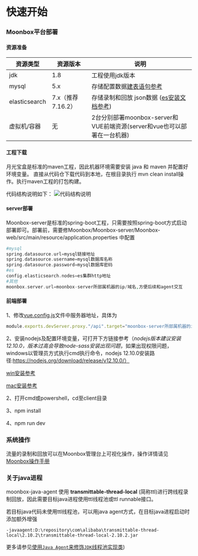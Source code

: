 # **快速开始**

### Moonbox平台部署

#### 资源准备

| 资源类型          | 资源版本          | 说明                                                                        |
|---------------|---------------|---------------------------------------------------------------------------|
| jdk           | 1.8           | 工程使用jdk版本                                                                 |
| mysql         | 5.x           | 存储配置数据[建表语句参考](../db/mysql)                                                |
| elasticsearch | 7.x（推荐7.16.2） | 存储录制和回放 json数据 ([es安装文档参考](https://developer.aliyun.com/article/1054281)) |
| 虚拟机/容器        | 无             | 2台分别部署moonbox-server和VUE前端资源(server和vue也可以部署在一台机器)                        |

#### 工程下载
月光宝盒是标准的maven工程，因此机器环境需要安装 java 和 maven 并配置好环境变量。
直接从代码仓下载代码到本地，在根目录执行 mvn clean install操作。执行maven工程的打包构建。

代码结构说明如下：
![代码结构说明](./images/guide/1671096113564.png)

#### server部署

Moonbox-server是标准的spring-boot工程，只需要按照spring-boot方式启动部署即可。部署前，需要修Moonbox/Moonbox-server/Moonbox-web/src/main/resource/application.properties 中配置

```php
#mysql
spring.datasource.url=mysql链接地址
spring.datasource.username=mysql数据库名称
spring.datasource.password=mysql数据库密码
#es
config.elasticsearch.nodes=es集群http地址
#其他
moonbox.server.url=moonbox-server所部属机器的ip/域名,方便后续和agent交互
```

#### 前端部署

1、修改[vue.config.js](../client/vue.config.js)文件中服务器地址，具体为
```js
module.exports.devServer.proxy."/api".target="moonbox-server所部属机器的ip/域名"
```
2、安装nodejs及配置环境变量，可打开下方链接参考（*nodejs版本建议安装12.10.0，版本过高会导致node-sass安装出现问题*，如果出现权限问题，windows以管理员方式执行cmd执行命令，nodejs 12.10.0安装路径:https://nodejs.org/download/release/v12.10.0/）

[win安装参考](https://zhuanlan.zhihu.com/p/86241466?utm_source=wechat_session)

[mac安装参考](https://blog.csdn.net/m0_67402588/article/details/126075205)

2、打开cmd或powershell，cd至client目录

3、npm install

4、npm run dev

### 系统操作

流量的录制和回放可以在Moonbox管理台上可视化操作，操作详情请见
[Moonbox操作手册](./user-guide.md)

### 关于java进程

moonbox-java-agent 使用 **transmittable-thread-local** (简称ttl)进行跨线程录制回放，因此需要目标java进程使用ttl线程池或ttl runnable接口。

若目标java代码未使用ttl线程池，可以用java agent方式，在目标java进程启动时添加额外增强

```
-javaagent:D:\repository\com\alibaba\transmittable-thread-local\2.10.2\transmittable-thread-local-2.10.2.jar
```

更多请参见[使用`Java Agent`来修饰`JDK`线程池实现类](https://github.com/alibaba/transmittable-thread-local/blob/master/README.md#23-%E4%BD%BF%E7%94%A8java-agent%E6%9D%A5%E4%BF%AE%E9%A5%B0jdk%E7%BA%BF%E7%A8%8B%E6%B1%A0%E5%AE%9E%E7%8E%B0%E7%B1%BB))
